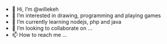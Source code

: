- 👋 Hi, I’m @willekeh
- 👀 I’m interested in drawing, programming and playing games
- 🌱 I’m currently learning nodejs, php and java
- 💞️ I’m looking to collaborate on ...
- 📫 How to reach me ...

<!---
willekeh/willekeh is a ✨ special ✨ repository because its `README.md` (this file) appears on your GitHub profile.
You can click the Preview link to take a look at your changes.
--->
